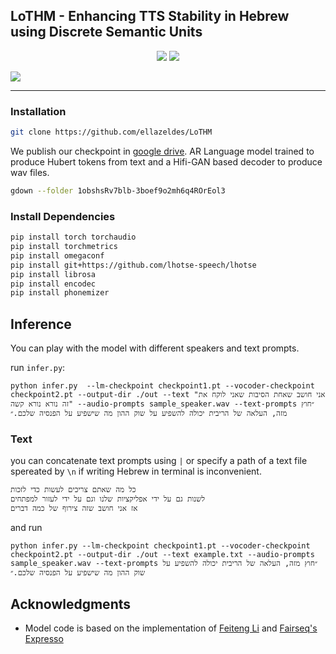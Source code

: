 ## LoTHM - Enhancing TTS Stability in Hebrew using Discrete Semantic Units


<!-- Inference code and model weights for our model LoTHM.  -->

<p align="center">
<!-- <a href='https://arxiv.org/abs/2407.12206'><img src='https://img.shields.io/badge/ArXiv-PDF-red'></a> -->
   <a href='https://pages.cs.huji.ac.il/adiyoss-lab/LoTHM/'><img src='https://img.shields.io/badge/Project-Page-Green'></a> 
   <!-- <a href='https://colab.research.google.com/drive/1f3-6Dqbna9_hI5C9V4qTIG05dixW-r72?usp=sharing'><img src='https://colab.research.google.com/assets/colab-badge.svg'></a>  -->
   <a href='https://github.com/ellazeldes/LoTHM'><img src='https://badges.aleen42.com/src/github.svg'></a> 

</p>

![](imgs/model.jpg)

___
<!-- **Abstract:** We tackle the task of text-to-speech (TTS) in Hebrew. Traditional Hebrew contains Diacritics (`Niqqud'),
 which dictate the way individuals should pronounce given words, however, modern Hebrew rarely uses them. The lack of
 diacritics in modern Hebrew results in readers expected to conclude the correct pronunciation and understand which
 phonemes to use based on the context. This imposes a fundamental challenge on TTS systems to accurately map between
 text-to-speech. In this study, we propose to adopt a language modeling Diacritics-Free TTS approach, for the task of
 Hebrew TTS. The language model (LM) operates on discrete speech representations and is conditioned on a word-piece
 tokenizer. We optimize the proposed method using in-the-wild weakly supervised recordings and compare it to several
 diacritic based Hebrew TTS systems. Results suggest the proposed method is superior to the evaluated baselines
 considering both content preservation and naturalness of the generated speech. -->

<!-- ## Try it out!
You can try our model in the [google colab](https://colab.research.google.com/drive/1f3-6Dqbna9_hI5C9V4qTIG05dixW-r72?usp=sharing) demo. -->
### Installation


```bash
git clone https://github.com/ellazeldes/LoTHM
```

We publish our checkpoint
in [google drive](https://drive.google.com/drive/folders/1obshsRv7blb-3boef9o2mh6q4ROrEol3?usp=drive_link).
AR Language model trained to produce Hubert tokens from text and a Hifi-GAN based decoder to produce wav files. 

```bash
gdown --folder 1obshsRv7blb-3boef9o2mh6q4ROrEol3
```
### Install Dependencies

```bash
pip install torch torchaudio
pip install torchmetrics
pip install omegaconf
pip install git+https://github.com/lhotse-speech/lhotse
pip install librosa
pip install encodec
pip install phonemizer
```

## Inference

You can play with the model with different speakers and text prompts.

run `infer.py`:

```
python infer.py  --lm-checkpoint checkpoint1.pt --vocoder-checkpoint checkpoint2.pt --output-dir ./out --text "אני חושב שאחת הסיבות שאני לוקח את זה נורא נורא קשה" --audio-prompts sample_speaker.wav --text-prompts ״חוץ מזה, העלאה של הריבית יכולה להשפיע על שוק ההון מה שישפיע על הפנסיה שלכם.״
```



### Text

you can concatenate text prompts using `|` or specify a path of a text file spereated by `\n` if writing Hebrew in
terminal is inconvenient.

```text
כל מה שאתם צריכים לעשות כדי לזכות	
לשנות גם על ידי אפליקציות שלנו וגם על ידי לעזור למפתחים
אז אני חושב שזה צירוף של כמה דברים	

```

and run

```
python infer.py --lm-checkpoint checkpoint1.pt --vocoder-checkpoint checkpoint2.pt --output-dir ./out --text example.txt --audio-prompts sample_speaker.wav --text-prompts ״חוץ מזה, העלאה של הריבית יכולה להשפיע על שוק ההון מה שישפיע על הפנסיה שלכם.״
```
<!-- 

## Citation

```bibtex
@article{roth2024language,
  title={A Language Modeling Approach to Diacritic-Free Hebrew TTS},
  author={Roth, Amit and Turetzky, Arnon and Adi, Yossi},
  journal={arXiv preprint arXiv:2407.12206},
  year={2024}
}
``` -->

## Acknowledgments
- Model code is based on the implementation of [Feiteng Li](https://github.com/lifeiteng/vall-e) and [Fairseq's Expresso](https://github.com/facebookresearch/speech-resynthesis/tree/main/examples/expresso)